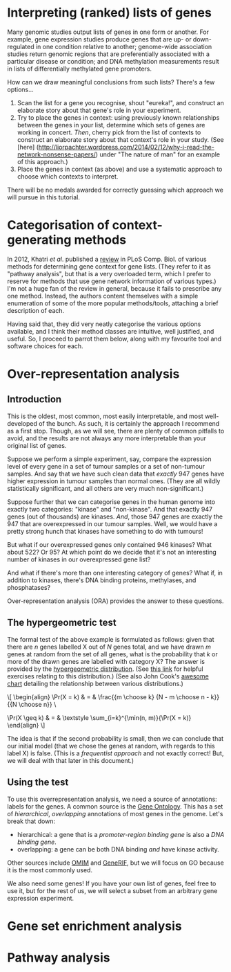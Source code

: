 Interpreting (ranked) lists of genes
====================================

Many genomic studies output lists of genes in one form or another. For example,
gene expression studies produce genes that are up- or down-regulated in one
condition relative to another; genome-wide association studies return genomic
regions that are preferentially associated with a particular disease or
condition; and DNA methylation measurements result in lists of differentially
methylated gene promoters.

How can we draw meaningful conclusions from such lists? There's a few
options...

1. Scan the list for a gene you recognise, shout "eureka!", and construct an
   elaborate story about that gene's role in your experiment.
2. Try to place the genes in context: using previously known relationships
   between the genes in your list, determine which sets of genes are working in
   concert. *Then*, cherry pick from the list of contexts to construct an
   elaborate story about that context's role in your study. (See [here]
   (http://liorpachter.wordpress.com/2014/02/12/why-i-read-the-network-nonsense-papers/)
   under "The nature of man" for an example of this approach.)
3. Place the genes in context (as above) and use a systematic approach to
   choose which contexts to interpret.

There will be no medals awarded for correctly guessing which approach we will
pursue in this tutorial.

# Categorisation of context-generating methods

In 2012, Khatri *et al*. published a
[review](http://www.ploscompbiol.org/article/info%3Adoi%2F10.1371%2Fjournal.pcbi.1002375)
in PLoS Comp. Biol. of various methods for determining gene context for gene
lists. (They refer to it as "pathway analysis", but that is a very overloaded
term, which I prefer to reserve for methods that use gene network information
of various types.) I'm not a huge fan of the review in general, because it
fails to prescribe any one method. Instead, the authors content themselves with
a simple enumeration of some of the more popular methods/tools, attaching a
brief description of each.

Having said that, they did very neatly categorise the various options
available, and I think their method classes are intuitive, well justified, and
useful. So, I proceed to parrot them below, along with my favourite tool and
software choices for each.

# Over-representation analysis

## Introduction

This is the oldest, most common, most easily interpretable, and most
well-developed of the bunch. As such, it is certainly the approach I recommend
as a first stop. Though, as we will see, there are plenty of common pitfalls to
avoid, and the results are not always any more interpretable than your original
list of genes.

Suppose we perform a simple experiment, say, compare the expression level of
every gene in a set of tumour samples or a set of non-tumour samples. And say
that we have such clean data that *exactly* 947 genes have higher expression in
tumour samples than normal ones. (They are all wildly statistically
significant, and all others are very much non-significant.)

Suppose further that we can categorise genes in the human genome into exactly
two categories: "kinase" and "non-kinase". And that exactly 947 genes (out of
thousands) are kinases. *And*, those 947 genes are exactly the 947 that are
overexpressed in our tumour samples. Well, we would have a pretty strong hunch
that kinases have something to do with tumours!

But what if our overexpressed genes only contained 946 kinases? What about 522?
Or 95? At which point do we decide that it's not an interesting number of
kinases in our overexpressed gene list?

And what if there's more than one interesting category of genes? What if, in
addition to kinases, there's DNA binding proteins, methylases, and
phosphatases?

Over-representation analysis (ORA) provides the answer to these questions.

## The hypergeometric test

The formal test of the above example is formulated as follows: given that there
are $n$ genes labelled X out of $N$ genes total, and we have drawn $m$ genes
at random from the set of all genes, what is the probability that $k$ or more
of the drawn genes are labelled with category X? The answer is provided by the
[hypergeometric
distribution](http://mathworld.wolfram.com/HypergeometricDistribution.html).
(See [this link](http://www.math.uah.edu/stat/urn/Hypergeometric.html) for
helpful exercises relating to this distribution.)
(See also John Cook's [awesome
chart](http://www.johndcook.com/distribution_chart.html) detailing the
relationship between various distributions.)

\\[
\begin{align}
\Pr(X = k) & = & \frac{{m \choose k} {N - m \choose n - k}} {{N \choose n}} \\

\Pr(X \geq k) & = & \textstyle \sum_{i=k}^{\min(n, m)}{\Pr(X = k)}
\end{align}
\\]

The idea is that if the second probability is small, then we can conclude that
our initial model (that we chose the genes at random, with regards to this
label X) is false. (This is a *frequentist approach* and not exactly correct!
But, we will deal with that later in this document.)

## Using the test

To use this overrepresentation analysis, we need a source of annotations:
labels for the genes. A common source is the [Gene
Ontology](http://www.geneontology.org/). This has a set of *hierarchical*,
*overlapping* annotations of most genes in the genome. Let's break that down:

- hierarchical: a gene that is a *promoter-region binding gene* is also a *DNA
  binding gene*.
- overlapping: a gene can be both DNA binding *and* have kinase activity.

Other sources include [OMIM](http://www.omim.org/) and
[GeneRIF](http://www.ncbi.nlm.nih.gov/gene/about-generif), but we will focus on
GO because it is the most commonly used.

We also need some genes! If you have your own list of genes, feel free to use
it, but for the rest of us, we will select a subset from an arbitrary gene
expression experiment.

# Gene set enrichment analysis

# Pathway analysis


